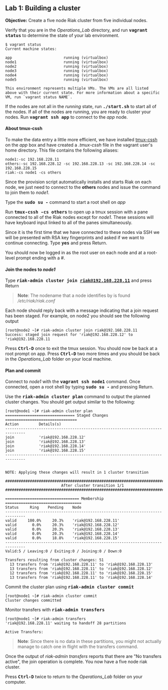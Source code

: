 Lab 1: Building a cluster
---
**Objective:** Create a five node Riak cluster from five individual nodes.

Verify that you are in the *Operations_Lab* directory, and run **<span style="font-family:monospace">vagrant status</span>** to determine the state of your lab environment.
  
```
$ vagrant status
Current machine states:

app                       running (virtualbox)
node1                     running (virtualbox)
node2                     running (virtualbox)
node3                     running (virtualbox)
node4                     running (virtualbox)
node5                     running (virtualbox)

This environment represents multiple VMs. The VMs are all listed
above with their current state. For more information about a specific
VM, run `vagrant status NAME`.
```
If the nodes are not all in the *running* state, run **<span style="font-family:monospace">./start.sh</span>** to start all of the nodes.  If all of the nodes are running, you are ready to cluster your nodes. Run 
**<span style="font-family:monospace">vagrant ssh app</span>** to connect to the *app* node.

#### About tmux-cssh 
To make the data entry a little more efficient, we have installed [tmux-cssh](https://github.com/dennishafemann/tmux-cssh) on the *app* box and have created a *.tmux-cssh* file in the vagrant user's home directory.  This file contains the following aliases:

```
node1:-sc 192.168.228.11
others:-sc 192.168.228.12 -sc 192.168.228.13 -sc 192.168.228.14 -sc 192.168.228.15
riak:-cs node1 -cs others
```
Since the provision script automatically installs and starts Riak on each node, we just need to connect to the **others** nodes and issue the command to join them to *node1*.

Type the **<span style="font-family:monospace">sudo su -</span>** command to start a root shell on *app*

Run **<span style="font-family:monospace">tmux-cssh -cs others</span>** to open up a tmux session with a pane connected to all of the Riak nodes except for *node1*.  These sessions will have keyboard input linked to all of the panes simultaneously.

Since it is the first time that we have connected to these nodes via SSH we will be presented with RSA key fingerprints and asked if we want to continue connecting.  Type **<span style="font-family:monospace">yes</span>** and press Return.

You should now be logged in as the root user on each node and at a root-level prompt ending with a #.

#### Join the nodes to *node1*

Type **<span style="font-family:monospace">riak-admin cluster join riak@192.168.228.11</span>** and press Return

> **Note**: The nodename that a node identifies by is found */etc/riak/riak.conf*

Each node should reply back with a message indicating that a join request has been staged. For example, on node2 you should see the following output

```
[root@node2 ~]# riak-admin cluster join riak@192.168.228.11
Success: staged join request for 'riak@192.168.228.12' to 'riak@192.168.228.11
```

Press **<span style="font-family:monospace">Ctrl-D</span>** once to exit the tmux session.  You should now be back at a root prompt on app. Press **<span style="font-family:monospace">Ctrl-D</span>** two more times and you should be back in the *Operations_Lab* folder on your local machine.

#### Plan and commit

Connect to *node1* with the  **<span style="font-family:monospace">vagrant ssh node1</span>** command.
Once connected, open a root shell by typing **<span style="font-family:monospace">sudo su -</span>**
and pressing Return.

Use the **<span style="font-family:monospace">riak-admin cluster plan</span>** command to output the planned cluster changes.  You should get output similar to the following:

```
[root@node1 ~]# riak-admin cluster plan
=============================== Staged Changes ================================
Action         Details(s)
-------------------------------------------------------------------------------
join           'riak@192.168.228.12'
join           'riak@192.168.228.13'
join           'riak@192.168.228.14'
join           'riak@192.168.228.15'
-------------------------------------------------------------------------------


NOTE: Applying these changes will result in 1 cluster transition

###############################################################################
                         After cluster transition 1/1
###############################################################################

================================= Membership ==================================
Status     Ring    Pending    Node
-------------------------------------------------------------------------------
valid     100.0%     20.3%    'riak@192.168.228.11'
valid       0.0%     20.3%    'riak@192.168.228.12'
valid       0.0%     20.3%    'riak@192.168.228.13'
valid       0.0%     20.3%    'riak@192.168.228.14'
valid       0.0%     18.8%    'riak@192.168.228.15'
-------------------------------------------------------------------------------
Valid:5 / Leaving:0 / Exiting:0 / Joining:0 / Down:0

Transfers resulting from cluster changes: 51
  13 transfers from 'riak@192.168.228.11' to 'riak@192.168.228.13'
  13 transfers from 'riak@192.168.228.11' to 'riak@192.168.228.12'
  12 transfers from 'riak@192.168.228.11' to 'riak@192.168.228.15'
  13 transfers from 'riak@192.168.228.11' to 'riak@192.168.228.14'

```
Commit the cluster plan using  **<span style="font-family:monospace">riak-admin cluster commit</span>**

```
[root@node1 ~]# riak-admin cluster commit
Cluster changes committed
```
Monitor transfers with  **<span style="font-family:monospace">riak-admin transfers</span>**

```
[root@node1 ~]# riak-admin transfers
'riak@192.168.228.11' waiting to handoff 28 partitions

Active Transfers:
```
> **Note**: Since there is no data in these partitions, you might not actually manage to catch one in flight with the transfers command.

Once the output of *riak-admin transfers* reports that there are "No transfers active", the join operation is complete.  You now have a five node riak cluster.

Press **<span style="font-family:monospace">Ctrl-D</span>** twice to return to the *Operations_Lab* folder on your computer.